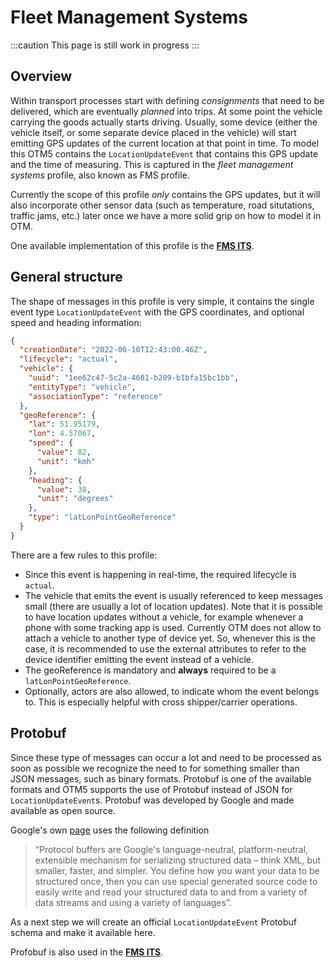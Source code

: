 Fleet Management Systems
================================

:::caution
This page is still work in progress
:::

Overview
--------

Within transport processes start with defining _consignments_ that need to be
delivered, which are eventually _planned_ into trips. At some point the vehicle
carrying the goods actually starts driving. Usually, some device (either the
vehicle itself, or some separate device placed in the vehicle) will start
emitting GPS updates of the current location at that point in time. To model
this OTM5 contains the `LocationUpdateEvent` that contains this GPS update and
the time of measuring. This is captured in the _fleet management systems_
profile, also known as FMS profile.

Currently the scope of this profile _only_ contains the GPS updates, but it will
also incorporate other sensor data (such as temperature, road situtations,
traffic jams, etc.) later once we have a more solid grip on how to model it in
OTM.

One available implementation of this profile is the **[FMS ITS](fms_its_implementation.md)**.

General structure
-----------------

The shape of messages in this profile is very simple, it contains the single
event type `LocationUpdateEvent` with the GPS coordinates, and optional speed
and heading information:

```json
{
  "creationDate": "2022-06-10T12:43:00.46Z",
  "lifecycle": "actual",
  "vehicle": {
    "uuid": "1ee62c47-5c2a-4681-b209-b1bfa15bc1bb",
    "entityType": "vehicle",
    "associationType": "reference"
  },
  "geoReference": {
    "lat": 51.95179,
    "lon": 4.57067,
    "speed": {
      "value": 82,
      "unit": "kmh"
    },
    "heading": {
      "value": 38,
      "unit": "degrees"
    },
    "type": "latLonPointGeoReference"
  }
}
```

There are a few rules to this profile:
* Since this event is happening in real-time, the required lifecycle is
  `actual`.
* The vehicle that emits the event is usually referenced to keep messages small
  (there are usually a lot of location updates). Note that it is possible to
  have location updates without a vehicle, for example whenever a phone with
  some tracking app is used. Currently OTM does not allow to attach a vehicle to
  another type of device yet. So, whenever this is the case, it is recommended
  to use the external attributes to refer to the device identifier emitting the
  event instead of a vehicle.
* The geoReference is mandatory and **always** required to be a
  `latLonPointGeoReference`.
* Optionally, actors are also allowed, to indicate whom the event belongs to.
  This is especially helpful with cross shipper/carrier operations.

Protobuf
--------

Since these type of messages can occur a lot and need to be processed as soon as
possible we recognize the need to for something smaller than JSON messages, such
as binary formats. Protobuf is one of the available formats and OTM5 supports
the use of Protobuf instead of JSON for `LocationUpdateEvent`s. Protobuf was
developed by Google and made available as open source.

Google's own [page](https://developers.google.com/protocol-buffers/) uses the
following definition

> “Protocol buffers are Google's language-neutral, platform-neutral, extensible
> mechanism for serializing structured data – think XML, but smaller, faster,
> and simpler. You define how you want your data to be structured once, then you
> can use special generated source code to easily write and read your structured
> data to and from a variety of data streams and using a variety of languages”.

As a next step we will create an official `LocationUpdateEvent` Protobuf schema
and make it available here.

Profobuf is also used in the **[FMS ITS](fms_its_profile.md)**.